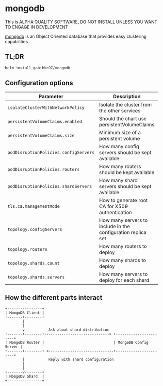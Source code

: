 # mongodb

This is ALPHA QUALITY SOFTWARE, DO NOT INSTALL UNLESS YOU WANT TO ENGAGE IN DEVELOPMENT

[mongodb](https://www.mongodb.com) is an Object Oriented database that provides easy clustering capabilities

## TL;DR

```bash
helm install gabibbo97/mongodb
```

## Configuration options

| Parameter                             | Description                                                  | Default  |
| ------------------------------------- | ------------------------------------------------------------ | :------: |
| `isolateClusterWithNetworkPolicy`     | Isolate the cluster from the other services                  |  `true`  |
| `persistentVolumeClaims.enabled`      | Should the chart use persistentVolumeClaims                  | `false`  |
| `persistentVolumeClaims.size`         | Minimum size of a persistent volume                          |  `2Gi`   |
| `podDisruptionPolicies.configServers` | How many config servers should be kept available             |   `2`    |
| `podDisruptionPolicies.routers`       | How many routers should be kept available                    |   `1`    |
| `podDisruptionPolicies.shardServers`  | How many shard servers should be kept available              |   `2`    |
| `tls.ca.managementMode`               | How to generate root CA for X509 authentication              | `script` |
| `topology.configServers`              | How many servers to include in the configuration replica set |   `3`    |
| `topology.routers`                    | How many routers to deploy                                   |   `2`    |
| `topology.shards.count`               | How many shards to deploy                                    |   `3`    |
| `topology.shards.servers`             | How many servers to deploy for each shard                    |   `3`    |

## How the different parts interact

```text
+----------------+
| MongoDB Client |
+-------+--------+
        |
        |
        v           Ask about shard distribution
+-------+--------+------------------------------> +-----------------------+
| MongoDB Router |                                | MongoDB Config Server |
+-------+--------+ <------------------------------+-----------------------+
        |           Reply with shard configuration
        |
        |
+-------v--------+
| MongoDB Shard  |
+----------------+
```
